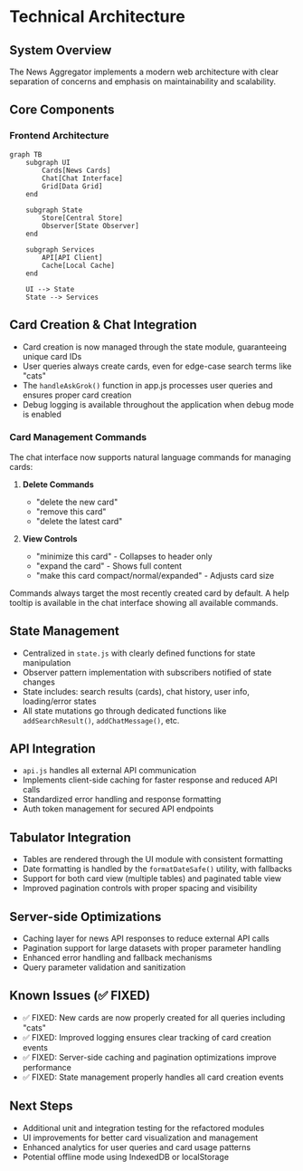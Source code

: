 # Technical Architecture

## System Overview

The News Aggregator implements a modern web architecture with clear separation of concerns and emphasis on maintainability and scalability.

## Core Components

### Frontend Architecture

```mermaid
graph TB
    subgraph UI
        Cards[News Cards]
        Chat[Chat Interface]
        Grid[Data Grid]
    end
    
    subgraph State
        Store[Central Store]
        Observer[State Observer]
    end
    
    subgraph Services
        API[API Client]
        Cache[Local Cache]
    end
    
    UI --> State
    State --> Services
```

## Card Creation & Chat Integration
- Card creation is now managed through the state module, guaranteeing unique card IDs
- User queries always create cards, even for edge-case search terms like "cats"
- The `handleAskGrok()` function in app.js processes user queries and ensures proper card creation
- Debug logging is available throughout the application when debug mode is enabled

### Card Management Commands
The chat interface now supports natural language commands for managing cards:

1. **Delete Commands**
   - "delete the new card"
   - "remove this card"
   - "delete the latest card"

2. **View Controls**
   - "minimize this card" - Collapses to header only
   - "expand the card" - Shows full content
   - "make this card compact/normal/expanded" - Adjusts card size

Commands always target the most recently created card by default. A help tooltip is available in the chat interface showing all available commands.

## State Management
- Centralized in `state.js` with clearly defined functions for state manipulation
- Observer pattern implementation with subscribers notified of state changes
- State includes: search results (cards), chat history, user info, loading/error states
- All state mutations go through dedicated functions like `addSearchResult()`, `addChatMessage()`, etc.

## API Integration
- `api.js` handles all external API communication
- Implements client-side caching for faster response and reduced API calls
- Standardized error handling and response formatting
- Auth token management for secured API endpoints

## Tabulator Integration
- Tables are rendered through the UI module with consistent formatting
- Date formatting is handled by the `formatDateSafe()` utility, with fallbacks
- Support for both card view (multiple tables) and paginated table view
- Improved pagination controls with proper spacing and visibility

## Server-side Optimizations
- Caching layer for news API responses to reduce external API calls
- Pagination support for large datasets with proper parameter handling
- Enhanced error handling and fallback mechanisms
- Query parameter validation and sanitization

## Known Issues (✅ FIXED)
- ✅ FIXED: New cards are now properly created for all queries including "cats" 
- ✅ FIXED: Improved logging ensures clear tracking of card creation events
- ✅ FIXED: Server-side caching and pagination optimizations improve performance
- ✅ FIXED: State management properly handles all card creation events

## Next Steps
- Additional unit and integration testing for the refactored modules
- UI improvements for better card visualization and management
- Enhanced analytics for user queries and card usage patterns
- Potential offline mode using IndexedDB or localStorage
